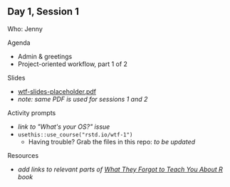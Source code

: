 ## Day 1, Session 1

Who: Jenny

Agenda

  * Admin & greetings
  * Project-oriented workflow, part 1 of 2
  
Slides

  * [wtf-slides-placeholder.pdf](wtf-slides-placeholder.pdf)
  * *note: same PDF is used for sessions 1 and 2*
  
Activity prompts

  * *link to "What's your OS?" issue*
  * `usethis::use_course("rstd.io/wtf-1")`
    - Having trouble? Grab the files in this repo: *to be updated*

Resources

  * *add links to relevant parts of [What They Forgot to Teach You About R](https://whattheyforgot.org) book*
